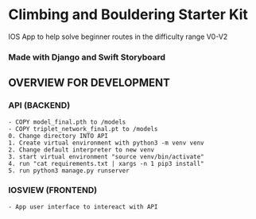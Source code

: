 # Climbing and Bouldering Starter Kit 
IOS App to help solve beginner routes in the difficulty range V0-V2

### Made with Django and Swift Storyboard 

## OVERVIEW FOR DEVELOPMENT
### API (BACKEND)
    - COPY model_final.pth to /models
    - COPY triplet_network_final.pt to /models
    0. Change directory INTO API 
    1. Create virtual environment with python3 -m venv venv 
    2. Change default interpreter to new venv 
    3. start virtual environment "source venv/bin/activate"
    4. run "cat requirements.txt | xargs -n 1 pip3 install"
    5. run python3 manage.py runserver 
    
### IOSVIEW (FRONTEND) 
    - App user interface to intereact with API